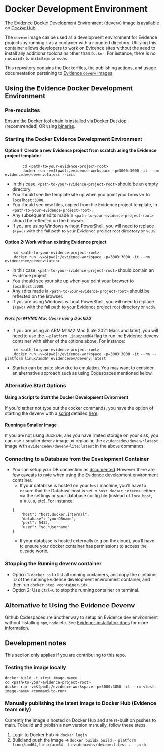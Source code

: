 # Docker Development Environment

The Evidence Docker Development Environment (devenv) image is available on [Docker Hub](https://hub.docker.com/repositories/evidencedev). 

The `devenv` image can be used as a development environment for Evidence projects by running it as a container with a mounted directory. Utilizing this container allows developers to work on Evidence sites without the need to install any additional toolchains other than `Docker`. For instance, there is no necessity to install `npm` or `node`.

This repository contains the Dockerfiles, the publishing actions, and usage documentation pertaining to [Evidence `devenv` images](https://hub.docker.com/repositories/evidencedev).

## Using the Evidence Docker Development Environment

### Pre-requisites
Ensure the Docker tool chain is installed via [Docker Desktop](https://www.docker.com/products/docker-desktop/) (recommended) OR using [binaries](https://docs.docker.com/engine/install/binaries/).

### Starting the Docker Evidence Development Environment

#### Option 1: Create a **new Evidence project** from scratch using the Evidence project template:
```        
        cd <path-to-your-evidence-project-root>
        docker run -v=$(pwd):/evidence-workspace -p=3000:3000 -it --rm evidencedev/devenv:latest --init
```
* In this case, `<path-to-your-evidence-project-root>` should be an empty directory.
* You should see the template site up when you point your browser to `localhost:3000`.
* You should see new files, copied from the Evidence project template, in `<path-to-your-evidence-project-root>`.
* Any subsequent edits made in `<path-to-your-evidence-project-root>` should be reflected on the browser.
* If you are using Windows without PowerShell, you will need to replace `$(pwd)` with the full path to your Evidence project root directory or `%cd%`

#### Option 2: Work with an **existing Evidence** project
```
    cd <path-to-your-evidence-project-root>
    docker run -v=$(pwd):/evidence-workspace -p=3000:3000 -it --rm evidencedev/devenv:latest
```
* In this case, `<path-to-your-evidence-project-root>` should contain an Evidence project.
* You should see your site up when you point your browser to `localhost:3000`. 
* Any edits made in `<path-to-your-evidence-project-root>` should be reflected on the browser.
* If you are using Windows without PowerShell, you will need to replace `$(pwd)` with the full path to your Evidence project root directory or `%cd%`

##### Note for M1/M2 Mac Users using DuckDB
* If you are using an ARM M1/M2 Mac (Late 2021 Macs and later), you will need to use the `--platform linux/amd64` flag to run the Evidence devenv container with either of the options above.  For instance:
```
    cd <path-to-your-evidence-project-root>
    docker run -v=$(pwd):/evidence-workspace -p=3000:3000 -it --rm --platform linux/amd64 evidencedev/devenv:latest
```
* Startup can be quite slow due to emulation. You may want to consider an alternative approach such as using Codespaces mentioned below.

### Alternative Start Options

#### Using a Script to Start the Docker Development Evironment
If you'd rather not type out the docker commands, you have the option of starting the devenv with a [script](./starting-with-script.md) detailed [here](./running-with-script.md).

#### Running a Smaller Image
If you are not using DuckDB, and you have limited storage on your disk, you can use a smaller `devenv` image by replacing the `evidencedev/devenv:latest` image with `evidencedev/devenv-lite:latest` in the above commands.


### Connecting to a Database from the Development Container
* You can setup your DB connection as [documented](https://docs.evidence.dev/core-concepts/data-sources/). However there are few caveats to note when using the Evidence development environment container.
    * If your database is hosted on your `host` machine, you'll have to ensure that the Database host is set to `host.docker.internal` either via the settings or your database config file (instead of `localhost`, `0.0.0.0`, etc).  For instance:
    ```
    {
        "host": "host.docker.internal",
        "database": "yourDBname",
        "port": 5432,
        "user": "yourUsername"
    }
    ```
    * If your database is hosted externally (e.g on the cloud), you'll have to ensure your docker container has permissions to access the outside world.

### Stopping the Running devenv container
* Option 1: `docker ps` to list all running containers, and copy the container ID of the running Evidence development environment container, and then run `docker stop <container-id>`.
* Option 2: Use `Ctrl+C` to stop the running container on terminal.


## Alternative to Using the Evidence Devenv
Github Codespaces are another way to setup an Evidence dev environment without installing `npm`, `node` etc.  See [Evidence installation docs](https://docs.evidence.dev/getting-started/install-evidence) for more information.

## Development notes
This section only applies if you are contributing to this repo.

### Testing the image locally
```
docker build -t <test-image-name> .
cd <path-to-your-evidence-project-root>
docker run -v=$(pwd):/evidence-workspace -p=3000:3000 -it --rm <test-image-name> <command-to-run>
```

### Manually publishing the latest image to Docker Hub (Evidence team only)
Currently the image is hosted on Docker Hub and are re-built on pushes to main. To build and publish a new version manually, follow these steps
1. Login to Docker Hub => `docker login`
2. Build and push the image => `docker buildx build --platform linux/amd64,linux/arm64 -t evidencedev/devenv:latest . --push`
